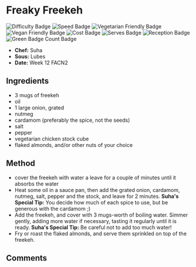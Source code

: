 # Freaky Freekeh

![Difficulty Badge](https://img.shields.io/badge/Difficulty-20%25-green.svg) 
![Speed Badge](https://img.shields.io/badge/Speed-0.3hrs-brightgreen.svg)
![Vegetarian Friendly Badge](https://img.shields.io/badge/Vegetarian-True-brightgreen.svg)
![Vegan Friendly Badge](https://img.shields.io/badge/Vegan-True-brightgreen.svg)
![Cost Badge](https://img.shields.io/badge/Cost-Cheap-green.svg)
![Serves Badge](https://img.shields.io/badge/Serves-8-green.svg)
![Reception Badge](https://img.shields.io/badge/Reception-Positive-green.svg)
![Green Badge Count Badge](https://img.shields.io/badge/Green%20badge%20count-100%25-green.svg)

+ **Chef:** Suha
+ **Sous:** Lubes
+ **Date:** Week 12 FACN2

## Ingredients
- 3 mugs of freekeh
- oil
- 1 large onion, grated
- nutmeg
- cardamom (preferably the spice, not the seeds)
- salt
- pepper
- vegetarian chicken stock cube
- flaked almonds, and/or other nuts of your choice

## Method
- cover the freekeh with water a leave for a couple of minutes until it absorbs the water
- Heat some oil in a sauce pan, then add the grated onion, cardamom, nutmeg, salt, pepper and the stock, and leave for 2 minutes. **Suha's Special Tip:** You decide how much of each spice to use, but be generous with the cardamom ;) 
- Add the freekeh, and cover with 3 mugs-worth of boiling water. Simmer gently, adding more water if necessary, tasting it regularly until it is ready. **Suha's Special Tip:** Be careful not to add too much water!
- Fry or roast the flaked almonds, and serve them sprinkled on top of the freekeh.

## Comments